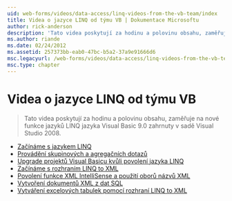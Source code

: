 ```yaml
---
uid: web-forms/videos/data-access/linq-videos-from-the-vb-team/index
title: Videa o jazyce LINQ od týmu VB | Dokumentace Microsoftu
author: rick-anderson
description: 'Tato videa poskytují za hodinu a polovinu obsahu, zaměřuje na nové funkce jazyků LINQ jazyka Visual Basic 9.0 zahrnuty v sadě Visual Studio 2008.'
ms.author: riande
ms.date: 02/24/2012
ms.assetid: 257373bb-eab0-47bc-b5a2-37a9e91666d6
msc.legacyurl: /web-forms/videos/data-access/linq-videos-from-the-vb-team
msc.type: chapter
---
```

<a name="linq-videos-from-the-vb-team"></a>Videa o jazyce LINQ od týmu VB
====================
> Tato videa poskytují za hodinu a polovinu obsahu, zaměřuje na nové funkce jazyků LINQ jazyka Visual Basic 9.0 zahrnuty v sadě Visual Studio 2008.


- [Začínáme s jazykem LINQ](how-do-i-get-started-with-linq.md)
- [Provádění skupinových a agregačních dotazů](how-do-i-perform-group-and-aggregate-queries.md)
- [Upgrade projektů Visual Basicu kvůli povolení jazyka LINQ](how-do-i-upgrade-visual-basic-projects-to-enable-linq.md)
- [Začínáme s rozhraním LINQ to XML](how-do-i-get-started-with-linq-to-xml.md)
- [Povolení funkce XML IntelliSense a použití oborů názvů XML](how-do-i-enable-xml-intellisense-and-use-xml-namespaces.md)
- [Vytvoření dokumentů XML z dat SQL](how-do-i-create-xml-documents-from-sql-data.md)
- [Vytváření excelových tabulek pomocí rozhraní LINQ to XML](how-do-i-create-excel-spreadsheets-using-linq-to-xml.md)
